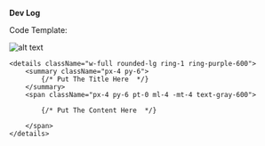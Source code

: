 **Dev Log**

Code Template:

![alt text](https://github.com/[username]/[reponame]/blob/[branch]/image.jpg?raw=true)
```
<details className="w-full rounded-lg ring-1 ring-purple-600">
    <summary className="px-4 py-6">
        {/* Put The Title Here  */}
    </summary>
    <span className="px-4 py-6 pt-0 ml-4 -mt-4 text-gray-600">
        
        {/* Put The Content Here  */}

    </span>
</details>
```